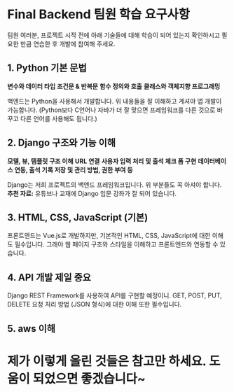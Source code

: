 # Final Backend 팀원 학습 요구사항

팀원 여러분, 프로젝트 시작 전에 아래 기술들에 대해 학습이 되어 있는지 확인하시고 필요한 만큼 연습한 후 개발에 참여해 주세요.

## 1. Python 기본 문법
**변수와 데이터 타입**
**조건문 & 반복문**
**함수 정의와 호출**
**클래스와 객체지향 프로그래밍**

백엔드는 Python을 사용해서 개발합니다. 위 내용들을 잘 이해하고 계셔야 앱 개발이 가능합니다. (Python보다 C언어나 자바가 더 잘 맞으면 프레임워크를 다른 것으로 바꾸고 다른 언어를 사용해도 됩니다.)

## 2. Django 구조와 기능 이해
**모델, 뷰, 템플릿 구조 이해**
**URL 연결**
**사용자 입력 처리 및 출석 체크 폼 구현**
**데이터베이스 연동, 출석 기록 저장 및 관리 방법, 권한 부여 등**

Django는 저희 프로젝트의 백엔드 프레임워크입니다. 위 부분들도 꼭 아셔야 합니다.  
**추천 자료:** 유튜브나 교재에 Django 입문 강좌가 잘 되어 있습니다.

## 3. HTML, CSS, JavaScript (기본)
프론트엔드는 Vue.js로 개발하지만, 기본적인 HTML, CSS, JavaScript에 대한 이해도 필수입니다. 그래야 웹 페이지 구조와 스타일을 이해하고 프론트엔드와 연동할 수 있습니다.

## 4. API 개발 **제일 중요**
Django REST Framework를 사용하여 API를 구현할 예정이니. GET, POST, PUT, DELETE 요청 처리 방법 (JSON 형식)에 대한 이해 또한 필수입니다.

## 5. aws 이해 

# 제가 이렇게 올린 것들은 참고만 하세요. 도움이 되었으면 좋겠습니다~

